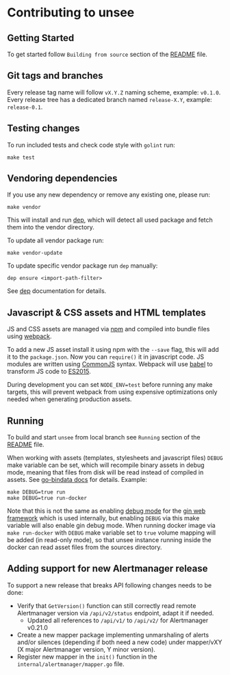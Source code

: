 # Contributing to unsee

## Getting Started

To get started follow `Building from source` section of the [README](README.md)
file.

## Git tags and branches

Every release tag name will follow `vX.Y.Z` naming scheme, example: `v0.1.0`.
Every release tree has a dedicated branch named `release-X.Y`, example:
`release-0.1`.

## Testing changes

To run included tests and check code style with `golint` run:

    make test

## Vendoring dependencies

If you use any new dependency or remove any existing one, please run:

    make vendor

This will install and run [dep](https://github.com/golang/dep), which will
detect all used package and fetch them into the vendor directory.

To update all vendor package run:

    make vendor-update

To update specific vendor package run `dep` manually:

    dep ensure <import-path-filter>

See [dep](https://github.com/golang/dep) documentation for details.

## Javascript & CSS assets and HTML templates

JS and CSS assets are managed via [npm](https://www.npmjs.com/) and compiled
into bundle files using [webpack](https://webpack.js.org/).

To add a new JS asset install it using npm with the `--save` flag, this will
add it to the `package.json`. Now you can `require()` it in javascript code.
JS modules are written using [CommonJS](http://www.commonjs.org/specs/modules/1.0/)
syntax. Webpack will use [babel](https://babeljs.io/) to transform JS code to
[ES2015](https://babeljs.io/docs/plugins/preset-es2015/).

During development you can set `NODE_ENV=test` before running any make targets,
this will prevent webpack from using expensive optimizations only needed when
generating production assets.

## Running

To build and start `unsee` from local branch see `Running` section of the
[README](README.md) file.

When working with assets (templates, stylesheets and javascript files) `DEBUG`
make variable can be set, which will recompile binary assets in debug mode,
meaning that files from disk will be read instead of compiled in assets.
See [go-bindata docs](https://github.com/jteeuwen/go-bindata#debug-vs-release-builds)
for details. Example:

    make DEBUG=true run
    make DEBUG=true run-docker

Note that this is not the same as enabling [debug mode](/README.md#debug) for
the [gin web framework](https://github.com/gin-gonic/gin) which is used
internally, but enabling `DEBUG` via this make variable will also enable gin
debug mode.
When running docker image via `make run-docker` with `DEBUG` make variable set
to `true` volume mapping will be added (in read-only mode), so that unsee
instance running inside the docker can read asset files from the sources
directory.

## Adding support for new Alertmanager release

To support a new release that breaks API following changes needs to be done:

* Verify that `GetVersion()` function can still correctly read remote
  Alertmanager version via `/api/v2/status` endpoint, adapt it if needed.
  * Updated all references to `/api/v1/` to `/api/v2/` for Alertmanager v0.21.0
* Create a new mapper package implementing unmarshaling of alerts and/or
  silences (depending if both need a new code) under mapper/vXY (X major
  Alertmanager version, Y minor version).
* Register new mapper in the `init()` function in the
  `internal/alertmanager/mapper.go` file.
